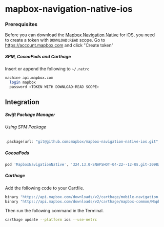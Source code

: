 # mapbox-navigation-native-ios

### Prerequisites

Before you can download the [Mapbox Navigation Native](https://github.com/mapbox/mapbox-navigation-native) for iOS, you need to create a token with `DOWNLOAD:READ` scope.
Go to https://account.mapbox.com and click "Create token"

##### SPM, CocoaPods and Carthage
Insert or append the following to `~/.netrc`

```bash
machine api.mapbox.com
  login mapbox
  password <TOKEN WITH DOWNLOAD:READ SCOPE>
```

## Integration

##### Swift Package Manager

###### Using SPM Package

```swift
.package(url: "git@github.com:mapbox/mapbox-navigation-native-ios.git", from: "324.13.0-SNAPSHOT-04-22--12-08.git-3098a38-SNAPSHOT.0422T1859Z.3eea307"),
```

##### CocoaPods

```ruby
pod 'MapboxNavigationNative', '324.13.0-SNAPSHOT-04-22--12-08.git-3098a38-SNAPSHOT.0422T1859Z.3eea307'
```

##### Carthage

Add the following code to your Cartfile.

```bash
binary "https://api.mapbox.com/downloads/v2/carthage/mobile-navigation-native/MapboxNavigationNative.json" == 324.13.0-SNAPSHOT-04-22--12-08.git-3098a38-SNAPSHOT.0422T1859Z.3eea307
binary "https://api.mapbox.com/downloads/v2/carthage/mapbox-common/MapboxCommon-ios.json" == 24.13.0-SNAPSHOT-04-22--12-08.git-3098a38
```

Then run the following command in the Terminal.
```bash
carthage update --platform ios --use-netrc
```
